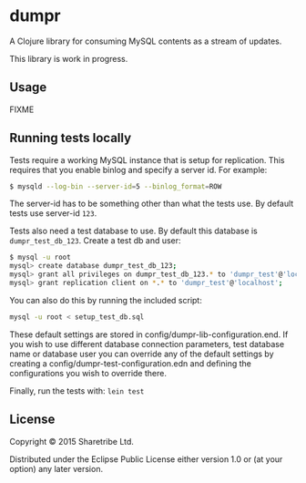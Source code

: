 # dumpr

A Clojure library for consuming MySQL contents as a stream of updates.

This library is work in progress.

## Usage

FIXME

## Running tests locally

Tests require a working MySQL instance that is setup for
replication. This requires that you enable binlog and specify a server
id. For example:

```bash
$ mysqld --log-bin --server-id=5 --binlog_format=ROW
```

The server-id has to be something other than what the tests use. By
default tests use server-id `123`.

Tests also need a test database to use. By default this database is
`dumpr_test_db_123`. Create a test db and user:

```bash
$ mysql -u root
mysql> create database dumpr_test_db_123;
mysql> grant all privileges on dumpr_test_db_123.* to 'dumpr_test'@'localhost' identified by 'dumpr_test';
mysql> grant replication client on *.* to 'dumpr_test'@'localhost';
```

You can also do this by running the included script:

```bash
mysql -u root < setup_test_db.sql
```

These default settings are stored in
config/dumpr-lib-configuration.end. If you wish to use different
database connection parameters, test database name or database user
you can override any of the default settings by creating a
config/dumpr-test-configuration.edn and defining the configurations
you wish to override there.

Finally, run the tests with: `lein test`

## License

Copyright © 2015 Sharetribe Ltd.

Distributed under the Eclipse Public License either version 1.0 or (at
your option) any later version.
